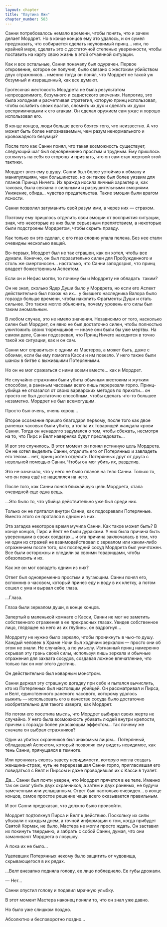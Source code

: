 ```yaml
---
layout: chapter
title: "Паутина Лжи"
chapter_number: 583
---
```


Санни потребовалось немало времени, чтобы понять, что и зачем делает Мордрет. Но в конце концов ему это удалось, и он сумел предсказать, что собирается сделать неуловимый принц... или, по крайней мере, сделать это с достаточной степенью уверенности, чтобы поставить на карту свою жизнь в этой отчаянной ситуации.

Как и все остальные, Санни поначалу был одурачен. Первое откровение, которое он получил, было связано с жестоким убийством двух стражников... именно тогда он понял, что Мордрет не такой уж безумный и извращенный, как все думают.

Гротескная жестокость Мордрета не была результатом непреодолимого, безумного и садистского влечения. Напротив, это была холодная и расчетливая стратегия, которую принц использовал, чтобы ослабить своих врагов, сломить их дух и сделать их души восприимчивыми к его атакам. Он сделал оружием сам ужас и хорошо использовал его.

В конце концов, люди больше всего боятся того, что неизвестно. А что может быть более непознаваемым, чем разум ненормального и кровожадного безумца?

После того как Санни понял, что такая возможность существует, следующий шаг был одновременно простым и трудным. Ему пришлось взглянуть на себя со стороны и признать, что он сам стал жертвой этой тактики.

Мордрет влез ему в душу. Санни был более устойчив к обману и манипуляциям, чем большинство, но он также был более уязвим для планов Принца Ничего. Их вражда носила личный характер и, как таковая, была связана с сильными и разрушительными эмоциями. Унижение, обида... чувство предательства. Такие эмоции были врагом ясности.

Санни позволил затуманить свой разум ими, а через них — страхом.

Поэтому ему пришлось отделить свои эмоции от восприятия ситуации, зная, что некоторые из них были серьезным препятствием, а некоторые были подстроены Мордретом, чтобы скрыть правду.

Как только он это сделал, с его глаз словно упала пелена. Без нее стали очевидны несколько вещей.

Во-первых, Мордрет был не так страшен, как он хотел, чтобы все думали. Конечно, он был поразительно силен для Пробужденного и столь же смертоносен... настолько, что Санни заподозрил, что принц владеет божественным Аспектом.

Если он и Нефис могли, то почему бы и Мордрету не обладать  таким?

Он не знал, сколько Ядер Души было у Мордрета, но если его Аспект действительно был похож на их... у бывшего наследника Валора было гораздо больше времени, чтобы накопить Фрагменты Души и стать сильнее. Это также могло объяснить, почему уровень его силы был таким аномальным.

В любом случае, это не имело значения. Независимо от того, насколько силен был Мордрет, он явно не был достаточно силен, чтобы полностью уничтожить своих тюремщиков — иначе они были бы уже мертвы. На самом деле, Санни подозревал, что Принц Ничего находится в точно такой же ситуации, как и он сам.

Санни мог справиться с одним из Мастеров, а может быть, даже с обоими, если бы ему помогла Касси и им повезло. У него также были шансы в битве с выжившими Потерянными.

Но он не мог сражаться с ними всеми вместе... как и Мордрет.

Не случайно стражники были убиты обычным жестоким и жутким способом, а раненым часовым всего лишь перерезали горло. Принц-убийца не отказался от своих варварских методов по прихоти... он просто не был достаточно способным, чтобы сделать что-то большее незаметно. Мордрет не был всемогущим.

Просто был очень, очень хорош...

Второе осознание пришло благодаря первому, после того как двое раненых часовых были убиты, а толпа их товарищей жаждала крови Санни. Тогда он ненадолго задумался о том, чтобы сбежать, несмотря на то, что Пирс и Велт наверняка будут преследовать...

И вот это случилось. В этот момент он понял истинную цель Мордрета. Он не хотел выделить Санни, отделить его от Потерянных и завладеть его телом... нет, принц хотел отделить Потерянных друг от друга с невольной помощью Санни. Чтобы он мог убить их, разделив.

Это не означало, что у него не было планов на тело Санни. Только то, что он пока ещё не нацелился на него.

После того, как Санни понял ближайшую цель Мордрета, стала очевидной еще одна вещь.

...Это было то, что убийца действительно уже был среди них.

Только он не прятался внутри Санни, как подозревали Потерянные. Вместо этого он прятался в одном из них.

Эта загадка некоторое время мучила Санни. Как такое может быть? В конце концов, Пирс и Велт не были дураками. У них была причина быть уверенными в своих солдатах... и эта причина заключалась в том, что ни один из стражей не взаимодействовал с зеркалом или каким-либо отражением после того, как последний сосуд Мордрета был уничтожен. Все были осторожны и следили за своими товарищами, чтобы обезопасить и их.

Как же он мог овладеть одним из них?

Ответ был одновременно простым и пугающим. Санни понял его, вспомнив о часовом, который принес еду и воду в их клетку, а потом сошел с ума и вырвал себе глаза.

...Глаза.

Глаза были зеркалом души, в конце концов.

Запертый в маленькой комнате с Касси, Санни не мог не заметить собственного отражения в ее прекрасных глазах. Увидев собственное лицо, глядящее на него из их глубины, он вздрогнул...

Мордрету не нужно было зеркало, чтобы проникнуть в чью-то душу. Каждый человек в Храме Ночи был ходячим зеркалом — просто они об этом не знали. Не случайно, а по умыслу. Изгнанный принц намеренно скрывал эту грань своей силы, используя лишь зеркала и обычные отражения для захвата сосудов, создавая ложное впечатление, что только так он мог этого достичь.

Он действительно был коварным монстром.

Санни держал эту страшную догадку при себе и пытался вычислить, кто из Потерянных был настоящим убийцей. Он рассматривал и Пирса, и Велт, единственного раненого часового, которому удалось выжить — использовать его в качестве сосуда было достаточно изобретательно для такого изверга, как Мордрет.

Но потом его посетила мысль, что Мордрет выбирал своих жертв не случайно. У него была возможность убивать людей внутри крепости, причем с гораздо более ужасающим эффектом... так почему же сначала он выбрал стражников?

Один из убитых охранников был знакомым лицом... Потерянный, обладавший Аспектом, который позволял ему видеть невидимое, как тень Санни, прячущаяся в темноте.

Или проникать сквозь завесу невидимости, которую могла создать женщина-страж, чуть не перерезавшая Санни горло, пригласившая его повидаться с Велт и Пирсом и даже проводившая их с Касси в туалет.

Да... Санни был почти уверен, что Мордрет прячется в ее теле. Именно так он смог убить двух охранников, а затем и двух раненых, не будучи замеченным или услышанным. Ответ был настолько очевиден... в конце концов, самое простое решение чаще всего оказывается правильным.

И вот Санни предсказал, что должно было произойти.

Мордрет подтолкнул Пирса и Велт к действию. Поскольку их силы убывали с каждым днем, а точной информации о том, когда прибудет Святой Кормак, не было, Мастера не могли просто ждать. Он заставил их покинуть твердыню, и забрать с собой Санни, думая, что они заманивают Мордрета в ловушку.

А пока их не было...

Уцелевших Потерянных некому было защитить от чудовища, скрывающегося в их рядах.

...Велт внезапно подняла голову, ее лицо побледнело. Ее губы дрожали.

— Нет...

Санни опустил голову и подавил мрачную улыбку.

В этот момент Мастера наконец поняли то, что он знал уже давно.

Но было уже слишком поздно.

Абсолютно и бесповоротно поздно...